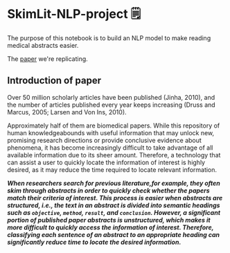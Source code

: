 # SkimLit-NLP-project 🗒️ 
The purpose of this notebook is to build an NLP model to make reading medical abstracts easier.

The [paper](https://arxiv.org/abs/1612.05251) we're replicating.

## Introduction of paper
Over 50 million scholarly articles have been published (Jinha, 2010), and the number of articles published every year keeps increasing (Druss and Marcus, 2005; Larsen and Von Ins, 2010).

Approximately half of them are biomedical papers. While this repository of human knowledgeabounds with useful information that may unlock new, promising research directions or provide conclusive evidence about phenomena, it has become increasingly difficult to take advantage of all available information due to its sheer amount. Therefore, a technology that can assist a user to quickly locate the information of interest is highly desired, as it may reduce the time required to locate relevant information.

***When researchers search for previous literature,for example, they often skim through abstracts in order to quickly check whether the papers match their criteria of interest. This process is easier when abstracts are structured, i.e., the text in an abstract is divided into semantic headings such as `objective`, `method`, `result`, and `conclusion`. However, a significant portion of published paper abstracts is unstructured, which makes it more difficult to quickly access the information of interest. Therefore, classifying each sentence of an abstract to an appropriate heading can significantly reduce time to locate the desired information.***

